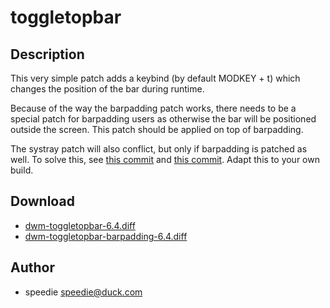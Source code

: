 toggletopbar
=========

Description
-----------
This very simple patch adds a keybind (by default MODKEY + t) which changes the position of the bar during runtime.

Because of the way the barpadding patch works, there needs to be a special patch for barpadding users as otherwise the bar will be positioned outside the screen. This patch should be applied on top of barpadding.

The systray patch will also conflict, but only if barpadding is patched as well. To solve this, see [this commit](https://codeberg.org/speedie/speedwm/commit/0b9551fffe868c2efac6b3639443073c967d895c.patch) and [this commit](https://codeberg.org/speedie/speedwm/commit/1003d20915b7fab1492e3b7ea1c5038fa11ad324.patch). Adapt this to your own build.

Download
--------
* [dwm-toggletopbar-6.4.diff](dwm-toggletopbar-6.4.diff)
* [dwm-toggletopbar-barpadding-6.4.diff](dwm-toggletopbar-barpadding-6.4.diff)

Author
------
* speedie <speedie@duck.com>
